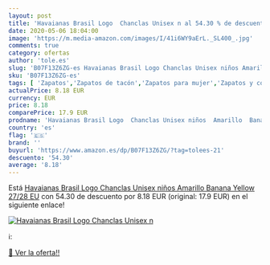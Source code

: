 ```yaml
---
layout: post
title: 'Havaianas Brasil Logo  Chanclas Unisex n al 54.30 % de descuento'
date: 2020-05-06 18:04:00
image: 'https://m.media-amazon.com/images/I/41i6WY9aErL._SL400_.jpg'
comments: true
category: ofertas
author: 'tole.es'
slug: 'B07F13Z6ZG-es Havaianas Brasil Logo Chanclas Unisex niños Amarillo...'
sku: 'B07F13Z6ZG-es'
tags: [ 'Zapatos','Zapatos de tacón','Zapatos para mujer','Zapatos y complementos','chanclas', ]
actualPrice: 8.18 EUR
currency: EUR
price: 8.18
comparePrice: 17.9 EUR
prodname: 'Havaianas Brasil Logo  Chanclas Unisex niños  Amarillo  Banana Yellow   27/28 EU'
country: 'es'
flag: '🇪🇸'
brand: ''
buyurl: 'https://www.amazon.es/dp/B07F13Z6ZG/?tag=tolees-21'
descuento: '54.30'
average: '8.18'
---
```


Está [Havaianas Brasil Logo  Chanclas Unisex niños  Amarillo  Banana Yellow   27/28 EU](https://www.amazon.es/dp/B07F13Z6ZG/?tag=tolees-21) con 54.30 de descuento por 8.18 EUR (original: 17.9 EUR) en el siguiente enlace!

[![Havaianas Brasil Logo  Chanclas Unisex n](https://m.media-amazon.com/images/I/41i6WY9aErL._SL400_.jpg)](https://www.amazon.es/dp/B07F13Z6ZG/?tag=tolees-21)

ℹ️:


[🛒 Ver la oferta!!](https://www.amazon.es/dp/B07F13Z6ZG/?tag=tolees-21)
